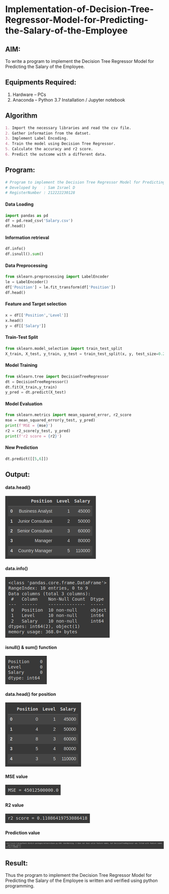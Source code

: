 # Implementation-of-Decision-Tree-Regressor-Model-for-Predicting-the-Salary-of-the-Employee

## AIM:
To write a program to implement the Decision Tree Regressor Model for Predicting the Salary of the Employee.

## Equipments Required:
1. Hardware – PCs
2. Anaconda – Python 3.7 Installation / Jupyter notebook

## Algorithm
``` md
1. Import the necessary libraries and read the csv file.
2. Gather information from the datset.
3. Implement Label Encoding.
4. Train the model using Decision Tree Regressor.
5. Calculate the accuracy and r2 score.
6. Predict the outcome with a different data.
```



## Program:
```python
# Program to implement the Decision Tree Regressor Model for Predicting the Salary of the Employee.
# Developed by   : Sam Israel D 
# RegisterNumber : 212222230128
```
#### Data Loading
```python
import pandas as pd
df = pd.read_csv('Salary.csv')
df.head()
```
#### Information retrieval
```python
df.info()
df.isnull().sum()
```
#### Data Preprocessing
```python
from sklearn.preprocessing import LabelEncoder
le = LabelEncoder()
df['Position'] = le.fit_transform(df['Position'])
df.head()
```
#### Feature and Target selection
```python
x = df[['Position','Level']]
x.head()
y = df[['Salary']]
```
#### Train-Test Split
```python
from sklearn.model_selection import train_test_split
X_train, X_test, y_train, y_test = train_test_split(x, y, test_size=0.2, random_state=42)
```
#### Model Training
```python
from sklearn.tree import DecisionTreeRegressor
dt = DecisionTreeRegressor()
dt.fit(X_train,y_train)
y_pred = dt.predict(X_test)
```
#### Model Evaluation
```python
from sklearn.metrics import mean_squared_error, r2_score
mse = mean_squared_error(y_test, y_pred)
print(f'MSE = {mse}')
r2 = r2_score(y_test, y_pred)
print(f'r2 score = {r2}')
```
#### New Prediction
```python
dt.predict([[5,6]])
```




## Output:

#### data.head()
![image](./images/data.head().png)
#### data.info()
![image](./images/data.info().png)
#### isnull() & sum() function 
![image](./images/isnull().png)
#### data.head() for position 
![image](./images/df.head()%20after%20position.png)
#### MSE value
![image](./images/mse.png)
#### R2 value 
![image](./images/r2.png)
#### Prediction value
![image](./images/prediction.png)

## Result:
Thus the program to implement the Decision Tree Regressor Model for Predicting the Salary of the Employee is written and verified using python programming.